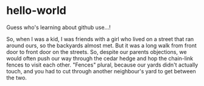 # hello-world
Guess who's learning about github use...!

So, when I was a kid, I was friends with a girl who lived on a street that ran around ours, so the backyards almost met. But it was a long walk from front door to front door on the streets. So, despite our parents objections, we would often push our way through the cedar hedge and hop the chain-link fences to visit each other. "Fences" plural, because our yards didn't actually touch, and you had to cut through another neighbour's yard to get between the two.
